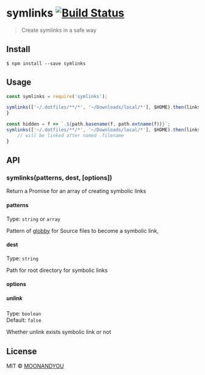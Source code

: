 # symlinks [![Build Status](https://travis-ci.org/ragingwind/symlinks.svg?branch=master)](https://travis-ci.org/ragingwind/symlinks)

> Create symlinks in a safe way


## Install

```
$ npm install --save symlinks
```


## Usage

```js
const symlinks = require('symlinks');

symlinks(['~/.dotfiles/**/*', '~/Downloads/local/*'], $HOME).then(links) {
}

const hidden = f => `.${path.basename(f, path.extname(f))}`;
symlinks(['~/.dotfiles/**/*', '~/Downloads/local/*'], $HOME).then(links) {
    // will be linked after named .filename
}
```

## API

### symlinks(patterns, dest, [options])

Return a Promise for an array of creating symbolic links

#### patterns

Type: `string` or `array`

Pattern of [globby](https://github.com/sindresorhus/globby) for Source files to become a symbolic link, 

#### dest

Type: `string`

Path for root directory for symbolic links

#### options

##### unlink

Type: `boolean`<br>
Default: `false`

Whether unlink exists symbolic link or not

## License

MIT © [MOONANDYOU](http://moonandyou.com)
